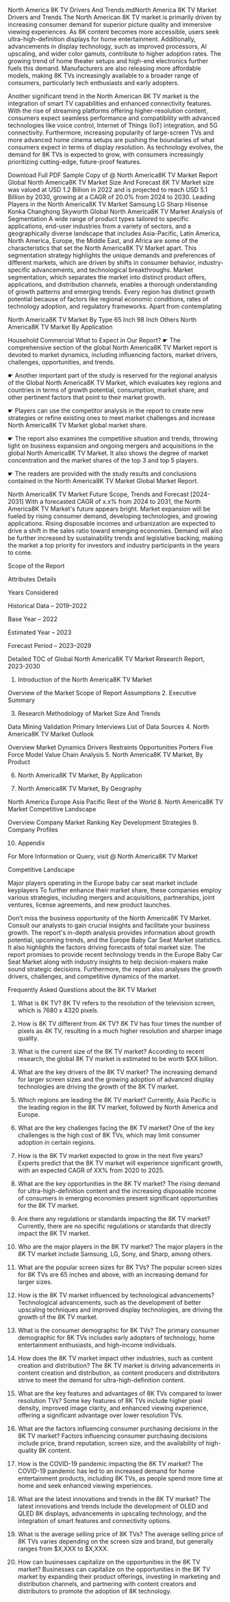 North America 8K TV Drivers And Trends.mdNorth America 8K TV Market Drivers and Trends
The North American 8K TV market is primarily driven by increasing consumer demand for superior picture quality and immersive viewing experiences. As 8K content becomes more accessible, users seek ultra-high-definition displays for home entertainment. Additionally, advancements in display technology, such as improved processors, AI upscaling, and wider color gamuts, contribute to higher adoption rates. The growing trend of home theater setups and high-end electronics further fuels this demand. Manufacturers are also releasing more affordable models, making 8K TVs increasingly available to a broader range of consumers, particularly tech enthusiasts and early adopters.

Another significant trend in the North American 8K TV market is the integration of smart TV capabilities and enhanced connectivity features. With the rise of streaming platforms offering higher-resolution content, consumers expect seamless performance and compatibility with advanced technologies like voice control, Internet of Things (IoT) integration, and 5G connectivity. Furthermore, increasing popularity of large-screen TVs and more advanced home cinema setups are pushing the boundaries of what consumers expect in terms of display resolution. As technology evolves, the demand for 8K TVs is expected to grow, with consumers increasingly prioritizing cutting-edge, future-proof features.

Download Full PDF Sample Copy of @ North America8K TV Market Report  
Global North America8K TV Market Size And Forecast
8K TV Market size was valued at USD 1.2 Billion in 2022 and is projected to reach USD 5.1 Billion by 2030, growing at a CAGR of 20.0% from 2024 to 2030.
Leading Players in the North America8K TV Market
Samsung
LG
Sharp
Hisense
Konka
Changhong
Skyworth
Global North America8K TV Market Analysis of Segmentation
A wide range of product types tailored to specific applications, end-user industries from a variety of sectors, and a geographically diverse landscape that includes Asia-Pacific, Latin America, North America, Europe, the Middle East, and Africa are some of the characteristics that set the North America8K TV Market apart. This segmentation strategy highlights the unique demands and preferences of different markets, which are driven by shifts in consumer behavior, industry-specific advancements, and technological breakthroughs. Market segmentation, which separates the market into distinct product offers, applications, and distribution channels, enables a thorough understanding of growth patterns and emerging trends. Every region has distinct growth potential because of factors like regional economic conditions, rates of technology adoption, and regulatory frameworks. Apart from contemplating

North America8K TV Market By Type
65 Inch
98 Inch
Others
North America8K TV Market By Application

Household
Commercial
What to Expect in Our Report?
☛ The comprehensive section of the global North America8K TV Market report is devoted to market dynamics, including influencing factors, market drivers, challenges, opportunities, and trends.

☛ Another important part of the study is reserved for the regional analysis of the Global North America8K TV Market, which evaluates key regions and countries in terms of growth potential, consumption, market share, and other pertinent factors that point to their market growth.

☛ Players can use the competitor analysis in the report to create new strategies or refine existing ones to meet market challenges and increase North America8K TV Market global market share.

☛ The report also examines the competitive situation and trends, throwing light on business expansion and ongoing mergers and acquisitions in the global North America8K TV Market. It also shows the degree of market concentration and the market shares of the top 3 and top 5 players.

☛ The readers are provided with the study results and conclusions contained in the North America8K TV Market Global Market Report.

North America8K TV Market Future Scope, Trends and Forecast [2024-2031]
With a forecasted CAGR of x.x% from 2024 to 2031, the North America8K TV Market's future appears bright. Market expansion will be fueled by rising consumer demand, developing technologies, and growing applications. Rising disposable incomes and urbanization are expected to drive a shift in the sales ratio toward emerging economies. Demand will also be further increased by sustainability trends and legislative backing, making the market a top priority for investors and industry participants in the years to come.

Scope of the Report

Attributes Details

Years Considered

Historical Data – 2019–2022

Base Year – 2022

Estimated Year – 2023

Forecast Period – 2023–2029

Detailed TOC of Global North America8K TV Market Research Report, 2023-2030
1. Introduction of the North America8K TV Market

Overview of the Market
Scope of Report
Assumptions
2. Executive Summary

3. Research Methodology of Market Size And Trends

Data Mining
Validation
Primary Interviews
List of Data Sources
4. North America8K TV Market Outlook

Overview
Market Dynamics
Drivers
Restraints
Opportunities
Porters Five Force Model
Value Chain Analysis
5. North America8K TV Market, By Product

6. North America8K TV Market, By Application

7. North America8K TV Market, By Geography

North America
Europe
Asia Pacific
Rest of the World
8. North America8K TV Market Competitive Landscape

Overview
Company Market Ranking
Key Development Strategies
9. Company Profiles

10. Appendix

For More Information or Query, visit @ North America8K TV Market

Competitive Landscape

Major players operating in the Europe baby car seat market include keyplayers To further enhance their market share, these companies employ various strategies, including mergers and acquisitions, partnerships, joint ventures, license agreements, and new product launches.

Don’t miss the business opportunity of the North America8K TV Market. Consult our analysts to gain crucial insights and facilitate your business growth.
The report's in-depth analysis provides information about growth potential, upcoming trends, and the Europe Baby Car Seat Market statistics. It also highlights the factors driving forecasts of total market size. The report promises to provide recent technology trends in the Europe Baby Car Seat Market along with industry insights to help decision-makers make sound strategic decisions. Furthermore, the report also analyses the growth drivers, challenges, and competitive dynamics of the market.

Frequently Asked Questions about the 8K TV Market
1. What is 8K TV?
8K TV refers to the resolution of the television screen, which is 7680 x 4320 pixels.

2. How is 8K TV different from 4K TV?
8K TV has four times the number of pixels as 4K TV, resulting in a much higher resolution and sharper image quality.

3. What is the current size of the 8K TV market?
According to recent research, the global 8K TV market is estimated to be worth $XX billion.

4. What are the key drivers of the 8K TV market?
The increasing demand for larger screen sizes and the growing adoption of advanced display technologies are driving the growth of the 8K TV market.

5. Which regions are leading the 8K TV market?
Currently, Asia Pacific is the leading region in the 8K TV market, followed by North America and Europe.

6. What are the key challenges facing the 8K TV market?
One of the key challenges is the high cost of 8K TVs, which may limit consumer adoption in certain regions.

7. How is the 8K TV market expected to grow in the next five years?
Experts predict that the 8K TV market will experience significant growth, with an expected CAGR of XX% from 2020 to 2025.

8. What are the key opportunities in the 8K TV market?
The rising demand for ultra-high-definition content and the increasing disposable income of consumers in emerging economies present significant opportunities for the 8K TV market.

9. Are there any regulations or standards impacting the 8K TV market?
Currently, there are no specific regulations or standards that directly impact the 8K TV market.

10. Who are the major players in the 8K TV market?
The major players in the 8K TV market include Samsung, LG, Sony, and Sharp, among others.

11. What are the popular screen sizes for 8K TVs?
The popular screen sizes for 8K TVs are 65 inches and above, with an increasing demand for larger sizes.

12. How is the 8K TV market influenced by technological advancements?
Technological advancements, such as the development of better upscaling techniques and improved display technologies, are driving the growth of the 8K TV market.

13. What is the consumer demographic for 8K TVs?
The primary consumer demographic for 8K TVs includes early adopters of technology, home entertainment enthusiasts, and high-income individuals.

14. How does the 8K TV market impact other industries, such as content creation and distribution?
The 8K TV market is driving advancements in content creation and distribution, as content producers and distributors strive to meet the demand for ultra-high-definition content.

15. What are the key features and advantages of 8K TVs compared to lower resolution TVs?
Some key features of 8K TVs include higher pixel density, improved image clarity, and enhanced viewing experience, offering a significant advantage over lower resolution TVs.

16. What are the factors influencing consumer purchasing decisions in the 8K TV market?
Factors influencing consumer purchasing decisions include price, brand reputation, screen size, and the availability of high-quality 8K content.

17. How is the COVID-19 pandemic impacting the 8K TV market?
The COVID-19 pandemic has led to an increased demand for home entertainment products, including 8K TVs, as people spend more time at home and seek enhanced viewing experiences.

18. What are the latest innovations and trends in the 8K TV market?
The latest innovations and trends include the development of OLED and QLED 8K displays, advancements in upscaling technology, and the integration of smart features and connectivity options.

19. What is the average selling price of 8K TVs?
The average selling price of 8K TVs varies depending on the screen size and brand, but generally ranges from $X,XXX to $X,XXX.

20. How can businesses capitalize on the opportunities in the 8K TV market?
Businesses can capitalize on the opportunities in the 8K TV market by expanding their product offerings, investing in marketing and distribution channels, and partnering with content creators and distributors to promote the adoption of 8K technology.
